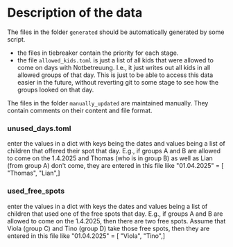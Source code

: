 # Description of the data
The files in the folder `generated` should be automatically generated by some script.

- the files in tiebreaker contain the priority for each stage. 
- the file `allowed_kids.toml` is just a list of all kids that were allowed to come on days with Notbetreuung. 
  I.e., it just writes out all kids in all allowed groups of that day. This is just to be able to access this data 
  easier in the future, without reverting git to some stage to see how the groups looked on that day.  

The files in the folder `manually_updated` are maintained manually. They contain comments on their content and file 
format.

### unused_days.toml
enter the values in a dict with keys being the dates and values being a list of children that offered their spot that
day. E.g., if groups A and B are allowed to come on the 1.4.2025 and Thomas (who is in group B) as well as Lian (from
group A) don't come, they are entered in this file like
"01.04.2025" = [ "Thomas", "Lian",]

### used_free_spots
enter the values in a dict with keys the dates and values being a list of children that used one of the free spots
that day. E.g., if groups A and B are allowed to come on the 1.4.2025, then there are two free spots. Assume that
Viola (group C) and Tino (group D) take those free spots, then they are entered in this file like
"01.04.2025" = [ "Viola", "Tino",]

